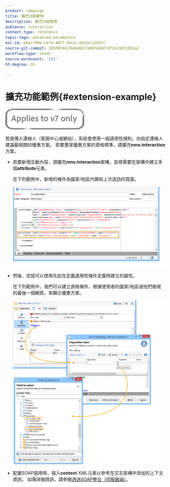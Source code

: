 ```yaml
---
product: campaign
title: 擴充功能範例
description: 擴充功能範例
audience: interaction
content-type: reference
topic-tags: advanced-parameters
exl-id: d4acf99b-cef4-48f7-b4cd-c032ec12592f
source-git-commit: 20509f44c5b8e0827a09f44dffdf2ec9d11652a1
workflow-type: tm+mt
source-wordcount: '153'
ht-degree: 3%

---
```


# 擴充功能範例{#extension-example}

![](../../assets/v7-only.svg)

若是傳入連絡人（客服中心或網站），系統會使用一組適用性規則，向指定連絡人建議最相關的優惠方案。 若要豐富優惠方案的資格標準，請擴充&#x200B;**nms:interaction**&#x200B;方案。

* 若要新增互動內容，請擴充&#x200B;**nms:interaction**&#x200B;架構，並視需要在架構中建立多個&#x200B;**attribute**&#x200B;元素。

   在下列範例中，新增的條件為國家/地區代碼和上次造訪的頁面。

   ![](assets/s_ncs_configuration_offer_schemas.png)

* 然後，您就可以使用先前在定義適用性條件定義時建立的屬性。

   在下列範例中，我們可以建立資格條件，根據使用者的國家/地區或他們檢視的最後一個網頁，來顯示優惠方案。

   ![](assets/s_ncs_configuration_offer_context.png)

* 配置SOAP調用時，插入&#x200B;**context** XML元素以參考在交互架構中添加的上下文資訊。 如需詳細資訊，請參閱[透過SOAP整合（伺服器端）](../../interaction/using/integration-via-soap--server-side-.md)。
